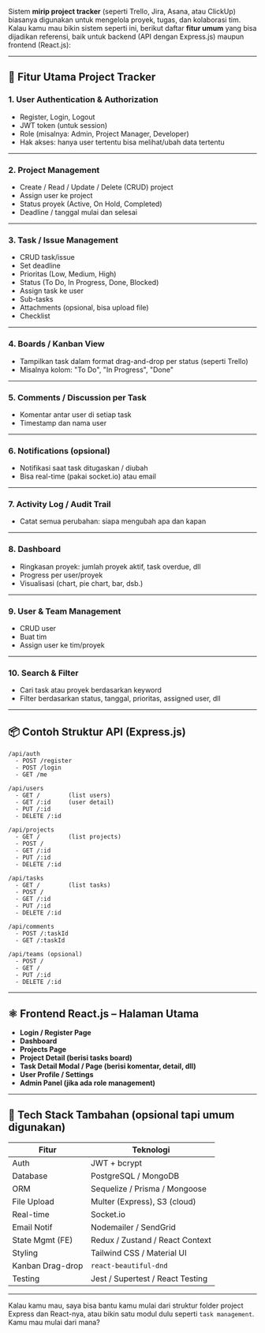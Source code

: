 Sistem **mirip project tracker** (seperti Trello, Jira, Asana, atau ClickUp) biasanya digunakan untuk mengelola proyek, tugas, dan kolaborasi tim. Kalau kamu mau bikin sistem seperti ini, berikut daftar **fitur umum** yang bisa dijadikan referensi, baik untuk backend (API dengan Express.js) maupun frontend (React.js):

---

## 🔧 Fitur Utama Project Tracker

### 1. **User Authentication & Authorization**

* Register, Login, Logout
* JWT token (untuk session)
* Role (misalnya: Admin, Project Manager, Developer)
* Hak akses: hanya user tertentu bisa melihat/ubah data tertentu

---

### 2. **Project Management**

* Create / Read / Update / Delete (CRUD) project
* Assign user ke project
* Status proyek (Active, On Hold, Completed)
* Deadline / tanggal mulai dan selesai

---

### 3. **Task / Issue Management**

* CRUD task/issue
* Set deadline
* Prioritas (Low, Medium, High)
* Status (To Do, In Progress, Done, Blocked)
* Assign task ke user
* Sub-tasks
* Attachments (opsional, bisa upload file)
* Checklist

---

### 4. **Boards / Kanban View**

* Tampilkan task dalam format drag-and-drop per status (seperti Trello)
* Misalnya kolom: "To Do", "In Progress", "Done"

---

### 5. **Comments / Discussion per Task**

* Komentar antar user di setiap task
* Timestamp dan nama user

---

### 6. **Notifications (opsional)**

* Notifikasi saat task ditugaskan / diubah
* Bisa real-time (pakai socket.io) atau email

---

### 7. **Activity Log / Audit Trail**

* Catat semua perubahan: siapa mengubah apa dan kapan

---

### 8. **Dashboard**

* Ringkasan proyek: jumlah proyek aktif, task overdue, dll
* Progress per user/proyek
* Visualisasi (chart, pie chart, bar, dsb.)

---

### 9. **User & Team Management**

* CRUD user
* Buat tim
* Assign user ke tim/proyek

---

### 10. **Search & Filter**

* Cari task atau proyek berdasarkan keyword
* Filter berdasarkan status, tanggal, prioritas, assigned user, dll

---

## 📦 Contoh Struktur API (Express.js)

```
/api/auth
  - POST /register
  - POST /login
  - GET /me

/api/users
  - GET /        (list users)
  - GET /:id     (user detail)
  - PUT /:id
  - DELETE /:id

/api/projects
  - GET /        (list projects)
  - POST /
  - GET /:id
  - PUT /:id
  - DELETE /:id

/api/tasks
  - GET /        (list tasks)
  - POST /
  - GET /:id
  - PUT /:id
  - DELETE /:id

/api/comments
  - POST /:taskId
  - GET /:taskId

/api/teams (opsional)
  - POST /
  - GET /
  - PUT /:id
  - DELETE /:id
```

---

## ⚛️ Frontend React.js – Halaman Utama

* **Login / Register Page**
* **Dashboard**
* **Projects Page**
* **Project Detail (berisi tasks board)**
* **Task Detail Modal / Page (berisi komentar, detail, dll)**
* **User Profile / Settings**
* **Admin Panel (jika ada role management)**

---

## 📁 Tech Stack Tambahan (opsional tapi umum digunakan)

| Fitur            | Teknologi                        |
| ---------------- | -------------------------------- |
| Auth             | JWT + bcrypt                     |
| Database         | PostgreSQL / MongoDB             |
| ORM              | Sequelize / Prisma / Mongoose    |
| File Upload      | Multer (Express), S3 (cloud)     |
| Real-time        | Socket.io                        |
| Email Notif      | Nodemailer / SendGrid            |
| State Mgmt (FE)  | Redux / Zustand / React Context  |
| Styling          | Tailwind CSS / Material UI       |
| Kanban Drag-drop | `react-beautiful-dnd`            |
| Testing          | Jest / Supertest / React Testing |

---

Kalau kamu mau, saya bisa bantu kamu mulai dari struktur folder project Express dan React-nya, atau bikin satu modul dulu seperti `task management`. Kamu mau mulai dari mana?
